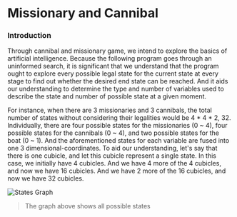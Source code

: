 # Missionary and Cannibal

### Introduction

Through cannibal and missionary game, we intend to explore the basics of artificial intelligence.
Because the following program goes through an uninformed search, it is significant that we understand that the program ought to explore every possible legal state for the current state at every stage to find out whether the desired end state can be reached.
And it aids our understanding to determine the type and number of variables used to describe the state and number of possible state at a given moment.

For instance, when there are 3 missionaries and 3 cannibals, the total number of states without considering their legalities would be 4 * 4 * 2, 32.
Individually, there are four possible states for the missionaries (0 ~ 4), four possible states for the cannibals (0 ~ 4), and two possible states for the boat (0 ~ 1).
And the aforementioned states for each variable are fused into one 3 dimensional-coordinates.
To aid our understanding, let's say that there is one cubicle, and let this cubicle represent a single state.
In this case, we initially have 4 cubicles.
And we have 4 more of the 4 cubicles, and now we have 16 cubicles.
And we have 2 more of the 16 cubicles, and now we have 32 cubicles.

![States Graph](./States.svg)

> The graph above shows all possible states
